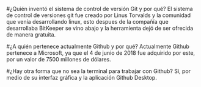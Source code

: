 #¿Quién inventó el sistema de control de versión Git y por qué?
El sistema de control de versiones git fue creado por Linus Torvalds y la comunidad que venía desarrollando linux, esto despues de la compañía que desarrollaba BitKeeper se vino abajo y la herramienta dejó de ser ofrecida de manera gratuita.

#¿A quién pertenece actualmente Github y por qué?
Actualmente Github pertenece a Microsoft, ya que el 4 de junio de 2018 fue adquirido por este, por un valor de 7500 millones de dólares.

#¿Hay otra forma que no sea la terminal para trabajar con Github?
Sí, por medio de su interfaz gráfica y la aplicación Github Desktop.
